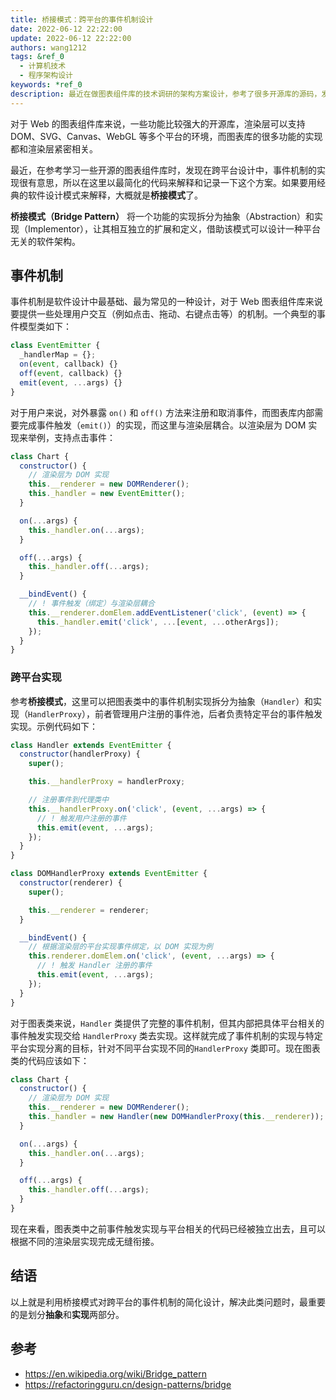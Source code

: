 ```yaml
---
title: 桥接模式：跨平台的事件机制设计
date: 2022-06-12 22:22:00
update: 2022-06-12 22:22:00
authors: wang1212
tags: &ref_0
  - 计算机技术
  - 程序架构设计
keywords: *ref_0
description: 最近在做图表组件库的技术调研的架构方案设计，参考了很多开源库的源码，发现其中跨平台的事件机制设计很值得学习，如果要用软件设计模式来解释，那大概就是桥接模式了。
---
```



对于 Web 的图表组件库来说，一些功能比较强大的开源库，渲染层可以支持 DOM、SVG、Canvas、WebGL 等多个平台的环境，而图表库的很多功能的实现都和渲染层紧密相关。

最近，在参考学习一些开源的图表组件库时，发现在跨平台设计中，事件机制的实现很有意思，所以在这里以最简化的代码来解释和记录一下这个方案。如果要用经典的软件设计模式来解释，大概就是**桥接模式**了。

**桥接模式（Bridge Pattern）** 将一个功能的实现拆分为抽象（Abstraction）和实现（Implementor），让其相互独立的扩展和定义，借助该模式可以设计一种平台无关的软件架构。

<!-- truncate -->

## 事件机制

事件机制是软件设计中最基础、最为常见的一种设计，对于 Web 图表组件库来说要提供一些处理用户交互（例如点击、拖动、右键点击等）的机制。一个典型的事件模型类如下：

```js
class EventEmitter {
  _handlerMap = {};
  on(event, callback) {}
  off(event, callback) {}
  emit(event, ...args) {}
}
```

对于用户来说，对外暴露 `on()` 和 `off()` 方法来注册和取消事件，而图表库内部需要完成事件触发（`emit()`）的实现，而这里与渲染层耦合。以渲染层为 DOM 实现来举例，支持点击事件：

```js
class Chart {
  constructor() {
    // 渲染层为 DOM 实现
    this.__renderer = new DOMRenderer();
    this._handler = new EventEmitter();
  }

  on(...args) {
    this._handler.on(...args);
  }

  off(...args) {
    this._handler.off(...args);
  }

  __bindEvent() {
    // ! 事件触发（绑定）与渲染层耦合
    this.__renderer.domElem.addEventListener('click', (event) => {
      this._handler.emit('click', ...[event, ...otherArgs]);
    });
  }
}
```

### 跨平台实现

参考**桥接模式**，这里可以把图表类中的事件机制实现拆分为抽象（`Handler`）和实现（`HandlerProxy`），前者管理用户注册的事件池，后者负责特定平台的事件触发实现。示例代码如下：

```js
class Handler extends EventEmitter {
  constructor(handlerProxy) {
    super();

    this.__handlerProxy = handlerProxy;

    // 注册事件到代理类中
    this.__handlerProxy.on('click', (event, ...args) => {
      // ! 触发用户注册的事件
      this.emit(event, ...args);
    });
  }
}

class DOMHandlerProxy extends EventEmitter {
  constructor(renderer) {
    super();

    this.__renderer = renderer;
  }

  __bindEvent() {
    // 根据渲染层的平台实现事件绑定，以 DOM 实现为例
    this.renderer.domElem.on('click', (event, ...args) => {
      // ! 触发 Handler 注册的事件
      this.emit(event, ...args);
    });
  }
}
```

对于图表类来说，`Handler` 类提供了完整的事件机制，但其内部把具体平台相关的事件触发实现交给 `HandlerProxy` 类去实现。这样就完成了事件机制的实现与特定平台实现分离的目标，针对不同平台实现不同的`HandlerProxy` 类即可。现在图表类的代码应该如下：

```js
class Chart {
  constructor() {
    // 渲染层为 DOM 实现
    this.__renderer = new DOMRenderer();
    this._handler = new Handler(new DOMHandlerProxy(this.__renderer));
  }

  on(...args) {
    this._handler.on(...args);
  }

  off(...args) {
    this._handler.off(...args);
  }
}
```

现在来看，图表类中之前事件触发实现与平台相关的代码已经被独立出去，且可以根据不同的渲染层实现完成无缝衔接。

## 结语

以上就是利用桥接模式对跨平台的事件机制的简化设计，解决此类问题时，最重要的是划分**抽象**和**实现**两部分。

## 参考

- <https://en.wikipedia.org/wiki/Bridge_pattern>
- <https://refactoringguru.cn/design-patterns/bridge>
